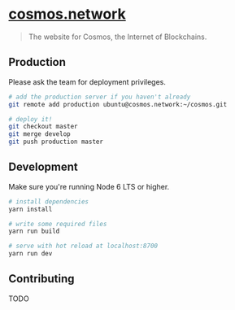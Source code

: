 # [cosmos.network](https://cosmos.network)

> The website for Cosmos, the Internet of Blockchains.

## Production

Please ask the team for deployment privileges.

``` bash
# add the production server if you haven't already
git remote add production ubuntu@cosmos.network:~/cosmos.git
```

``` bash
# deploy it!
git checkout master
git merge develop
git push production master
```

## Development

Make sure you're running Node 6 LTS or higher.

``` bash
# install dependencies
yarn install

# write some required files
yarn run build

# serve with hot reload at localhost:8700
yarn run dev
```

## Contributing 

TODO
